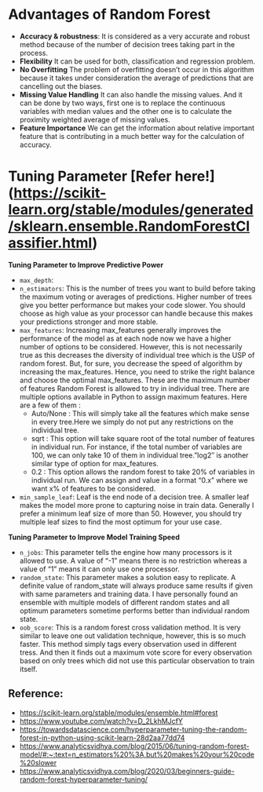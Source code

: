 # Advantages of Random Forest
* **Accuracy & robustness**: It is considered as a very accurate and robust method because of the number of decision trees taking part in the process.
* **Flexibility** It can be used for both, classification and regression problem.
* **No Overfitting** The problem of overfitting doesn’t occur in this algorithm because it takes under consideration the average of predictions that are cancelling out the biases.
* **Missing Value Handling** It can also handle the missing values. And it can be done by two ways, first one is to replace the continuous variables with median values and the other one is to calculate the proximity weighted average of missing values.
* **Feature Importance** We can get the information about relative important feature that is contributing in a much better way for the calculation of accuracy.

# Tuning Parameter [Refer here!] (https://scikit-learn.org/stable/modules/generated/sklearn.ensemble.RandomForestClassifier.html)

__Tuning Parameter to Improve Predictive Power__
* `max_depth`:
* `n_estimators`: This is the number of trees you want to build before taking the maximum voting or averages of predictions. Higher number of trees give you better performance but makes your code slower. You should choose as high value as your processor can handle because this makes your predictions stronger and more stable.
* `max_features`: Increasing max_features generally improves the performance of the model as at each node now we have a higher number of options to be considered. However, this is not necessarily true as this decreases the diversity of individual tree which is the USP of random forest. But, for sure, you decrease the speed of algorithm by increasing the max_features. Hence, you need to strike the right balance and choose the optimal max_features.
These are the maximum number of features Random Forest is allowed to try in individual tree. There are multiple options available in Python to assign maximum features. Here are a few of them :
  * Auto/None : This will simply take all the features which make sense in every tree.Here we simply do not put any restrictions on the individual tree.
  * sqrt : This option will take square root of the total number of features in individual run. For instance, if the total number of variables are 100, we can only take 10 of them in individual tree.”log2″ is another similar type of option for max_features.
  * 0.2 : This option allows the random forest to take 20% of variables in individual run. We can assign and value in a format “0.x” where we want x% of features to be considered.
* `min_sample_leaf`: Leaf is the end node of a decision tree. A smaller leaf makes the model more prone to capturing noise in train data. Generally I prefer a minimum leaf size of more than 50. However, you should try multiple leaf sizes to find the most optimum for your use case.

__Tuning Parameter to Improve Model Training Speed__
* `n_jobs`: This parameter tells the engine how many processors is it allowed to use. A value of “-1” means there is no restriction whereas a value of “1” means it can only use one processor.
* `random_state`: This parameter makes a solution easy to replicate. A definite value of random_state will always produce same results if given with same parameters and training data. I have personally found an ensemble with multiple models of different random states and all optimum parameters sometime performs better than individual random state.
* `oob_score`: This is a random forest cross validation method. It is very similar to leave one out validation technique, however, this is so much faster. This method simply tags every observation used in different tress. And then it finds out a maximum vote score for every observation based on only trees which did not use this particular observation to train itself.

## Reference:
* https://scikit-learn.org/stable/modules/ensemble.html#forest
* https://www.youtube.com/watch?v=D_2LkhMJcfY
* https://towardsdatascience.com/hyperparameter-tuning-the-random-forest-in-python-using-scikit-learn-28d2aa77dd74
* https://www.analyticsvidhya.com/blog/2015/06/tuning-random-forest-model/#:~:text=n_estimators%20%3A,but%20makes%20your%20code%20slower
* https://www.analyticsvidhya.com/blog/2020/03/beginners-guide-random-forest-hyperparameter-tuning/
